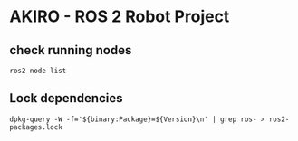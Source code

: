 # AKIRO - ROS 2 Robot Project

## check running nodes

    ros2 node list

## Lock dependencies

    dpkg-query -W -f='${binary:Package}=${Version}\n' | grep ros- > ros2-packages.lock

